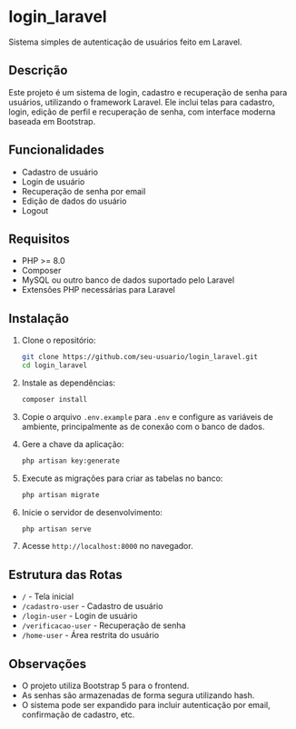 # login_laravel

Sistema simples de autenticação de usuários feito em Laravel.

## Descrição

Este projeto é um sistema de login, cadastro e recuperação de senha para usuários, utilizando o framework Laravel. Ele inclui telas para cadastro, login, edição de perfil e recuperação de senha, com interface moderna baseada em Bootstrap.

## Funcionalidades

- Cadastro de usuário
- Login de usuário
- Recuperação de senha por email
- Edição de dados do usuário
- Logout

## Requisitos

- PHP >= 8.0
- Composer
- MySQL ou outro banco de dados suportado pelo Laravel
- Extensões PHP necessárias para Laravel

## Instalação

1. Clone o repositório:
   ```bash
   git clone https://github.com/seu-usuario/login_laravel.git
   cd login_laravel
   ```

2. Instale as dependências:
   ```bash
   composer install
   ```

3. Copie o arquivo `.env.example` para `.env` e configure as variáveis de ambiente, principalmente as de conexão com o banco de dados.

4. Gere a chave da aplicação:
   ```bash
   php artisan key:generate
   ```

5. Execute as migrações para criar as tabelas no banco:
   ```bash
   php artisan migrate
   ```

6. Inicie o servidor de desenvolvimento:
   ```bash
   php artisan serve
   ```

7. Acesse `http://localhost:8000` no navegador.

## Estrutura das Rotas

- `/` - Tela inicial
- `/cadastro-user` - Cadastro de usuário
- `/login-user` - Login de usuário
- `/verificacao-user` - Recuperação de senha
- `/home-user` - Área restrita do usuário

## Observações

- O projeto utiliza Bootstrap 5 para o frontend.
- As senhas são armazenadas de forma segura utilizando hash.
- O sistema pode ser expandido para incluir autenticação por email, confirmação de cadastro, etc.

